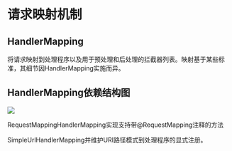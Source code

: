 # 请求映射机制

## HandlerMapping

将请求映射到处理程序以及用于预处理和后处理的拦截器列表。映射基于某些标准，其细节因HandlerMapping实施而异。

## HandlerMapping依赖结构图

![](file:///C:\Users\tony\AppData\Roaming\Tencent\Users\596807862\QQ\WinTemp\RichOle\~BY%%6TX8AFZ26DU8ANJ4QV.png)

RequestMappingHandlerMapping实现支持带@RequestMapping注释的方法

SimpleUrlHandlerMapping并维护URI路径模式到处理程序的显式注册。  




